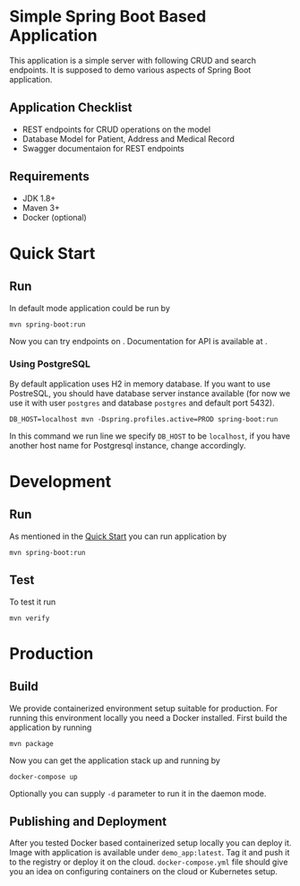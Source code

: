 # Simple Spring Boot Based Application

This application is a simple server with following CRUD and search
endpoints. It is supposed to demo various aspects of Spring Boot
application.

## Application Checklist

- REST endpoints for CRUD operations on the model
- Database Model for Patient, Address and Medical Record
- Swagger documentaion for REST endpoints 

## Requirements 

- JDK 1.8+
- Maven 3+
- Docker (optional)

# Quick Start

## Run

In default mode application could be run by

    mvn spring-boot:run

Now you can try endpoints on [](http://localhost:8080/api).
Documentation for API is available at
[](http://localhost:8080/swagger-ui.html).


### Using PostgreSQL

By default application uses H2 in memory database. If you want to use
PostreSQL, you should have database server instance available (for now
we use it with user `postgres` and database `postgres` and default port 5432).

    DB_HOST=localhost mvn -Dspring.profiles.active=PROD spring-boot:run

In this command we run line we specify `DB_HOST` to be `localhost`, if
you have another host name for Postgresql instance, change accordingly. 


# Development 

## Run

As mentioned in the [Quick Start](#quick-start) you can run application by 

    mvn spring-boot:run

## Test 

To test it run

    mvn verify

# Production

## Build

We provide containerized environment setup suitable for production. For running this environment locally
you need a Docker installed. First build the application by running

    mvn package


Now you can get the application stack up and running by 

    docker-compose up

Optionally you can supply `-d` parameter to run it in the daemon mode. 

## Publishing and Deployment 

After you tested Docker based containerized setup locally you can
deploy it. Image with application is available under
`demo_app:latest`. Tag it and push it to the registry or deploy it on
the cloud. `docker-compose.yml` file should give you an idea on
configuring containers on the cloud or Kubernetes setup.
